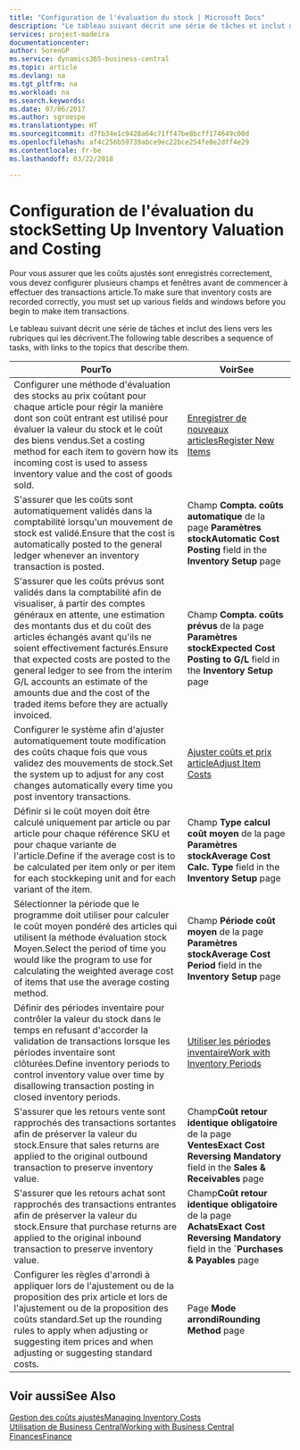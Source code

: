 ```yaml
---
title: "Configuration de l'évaluation du stock | Microsoft Docs"
description: "Le tableau suivant décrit une série de tâches et inclut des liens vers les rubriques qui les décrivent."
services: project-madeira
documentationcenter: 
author: SorenGP
ms.service: dynamics365-business-central
ms.topic: article
ms.devlang: na
ms.tgt_pltfrm: na
ms.workload: na
ms.search.keywords: 
ms.date: 07/06/2017
ms.author: sgroespe
ms.translationtype: HT
ms.sourcegitcommit: d7fb34e1c9428a64c71ff47be8bcff174649c00d
ms.openlocfilehash: af4c256b59739abce9ec22bce254fe8e2dff4e29
ms.contentlocale: fr-be
ms.lasthandoff: 03/22/2018

---
```

# <a name="setting-up-inventory-valuation-and-costing"></a><span data-ttu-id="1e9a5-103">Configuration de l'évaluation du stock</span><span class="sxs-lookup"><span data-stu-id="1e9a5-103">Setting Up Inventory Valuation and Costing</span></span>
<span data-ttu-id="1e9a5-104">Pour vous assurer que les coûts ajustés sont enregistrés correctement, vous devez configurer plusieurs champs et fenêtres avant de commencer à effectuer des transactions article.</span><span class="sxs-lookup"><span data-stu-id="1e9a5-104">To make sure that inventory costs are recorded correctly, you must set up various fields and windows before you begin to make item transactions.</span></span>

<span data-ttu-id="1e9a5-105">Le tableau suivant décrit une série de tâches et inclut des liens vers les rubriques qui les décrivent.</span><span class="sxs-lookup"><span data-stu-id="1e9a5-105">The following table describes a sequence of tasks, with links to the topics that describe them.</span></span>

|<span data-ttu-id="1e9a5-106">**Pour**</span><span class="sxs-lookup"><span data-stu-id="1e9a5-106">**To**</span></span>|<span data-ttu-id="1e9a5-107">**Voir**</span><span class="sxs-lookup"><span data-stu-id="1e9a5-107">**See**</span></span>|  
|------------|-------------|  
|<span data-ttu-id="1e9a5-108">Configurer une méthode d'évaluation des stocks au prix coûtant pour chaque article pour régir la manière dont son coût entrant est utilisé pour évaluer la valeur du stock et le coût des biens vendus.</span><span class="sxs-lookup"><span data-stu-id="1e9a5-108">Set a costing method for each item to govern how its incoming cost is used to assess inventory value and the cost of goods sold.</span></span>|[<span data-ttu-id="1e9a5-109">Enregistrer de nouveaux articles</span><span class="sxs-lookup"><span data-stu-id="1e9a5-109">Register New Items</span></span>](inventory-how-register-new-items.md)|  
|<span data-ttu-id="1e9a5-110">S'assurer que les coûts sont automatiquement validés dans la comptabilité lorsqu'un mouvement de stock est validé.</span><span class="sxs-lookup"><span data-stu-id="1e9a5-110">Ensure that the cost is automatically posted to the general ledger whenever an inventory transaction is posted.</span></span>|<span data-ttu-id="1e9a5-111">Champ **Compta. coûts automatique** de la page **Paramètres stock**</span><span class="sxs-lookup"><span data-stu-id="1e9a5-111">**Automatic Cost Posting** field in the **Inventory Setup** page</span></span>|  
|<span data-ttu-id="1e9a5-112">S'assurer que les coûts prévus sont validés dans la comptabilité afin de visualiser, à partir des comptes généraux en attente, une estimation des montants dus et du coût des articles échangés avant qu'ils ne soient effectivement facturés.</span><span class="sxs-lookup"><span data-stu-id="1e9a5-112">Ensure that expected costs are posted to the general ledger to see from the interim G/L accounts an estimate of the amounts due and the cost of the traded items before they are actually invoiced.</span></span>|<span data-ttu-id="1e9a5-113">Champ **Compta. coûts prévus** de la page **Paramètres stock**</span><span class="sxs-lookup"><span data-stu-id="1e9a5-113">**Expected Cost Posting to G/L** field in the **Inventory Setup** page</span></span>|  
|<span data-ttu-id="1e9a5-114">Configurer le système afin d'ajuster automatiquement toute modification des coûts chaque fois que vous validez des mouvements de stock.</span><span class="sxs-lookup"><span data-stu-id="1e9a5-114">Set the system up to adjust for any cost changes automatically every time you post inventory transactions.</span></span>|[<span data-ttu-id="1e9a5-115">Ajuster coûts et prix article</span><span class="sxs-lookup"><span data-stu-id="1e9a5-115">Adjust Item Costs</span></span>](inventory-how-adjust-item-costs.md)|  
|<span data-ttu-id="1e9a5-116">Définir si le coût moyen doit être calculé uniquement par article ou par article pour chaque référence SKU et pour chaque variante de l'article.</span><span class="sxs-lookup"><span data-stu-id="1e9a5-116">Define if the average cost is to be calculated per item only or per item for each stockkeping unit and for each variant of the item.</span></span>|<span data-ttu-id="1e9a5-117">Champ **Type calcul coût moyen** de la page **Paramètres stock**</span><span class="sxs-lookup"><span data-stu-id="1e9a5-117">**Average Cost Calc. Type** field in the **Inventory Setup** page</span></span>|  
|<span data-ttu-id="1e9a5-118">Sélectionner la période que le programme doit utiliser pour calculer le coût moyen pondéré des articles qui utilisent la méthode évaluation stock Moyen.</span><span class="sxs-lookup"><span data-stu-id="1e9a5-118">Select the period of time you would like the program to use for calculating the weighted average cost of items that use the average costing method.</span></span>|<span data-ttu-id="1e9a5-119">Champ **Période coût moyen** de la page **Paramètres stock**</span><span class="sxs-lookup"><span data-stu-id="1e9a5-119">**Average Cost Period** field in the **Inventory Setup** page</span></span>|  
|<span data-ttu-id="1e9a5-120">Définir des périodes inventaire pour contrôler la valeur du stock dans le temps en refusant d'accorder la validation de transactions lorsque les périodes inventaire sont clôturées.</span><span class="sxs-lookup"><span data-stu-id="1e9a5-120">Define inventory periods to control inventory value over time by disallowing transaction posting in closed inventory periods.</span></span>|[<span data-ttu-id="1e9a5-121">Utiliser les périodes inventaire</span><span class="sxs-lookup"><span data-stu-id="1e9a5-121">Work with Inventory Periods</span></span>](finance-how-to-work-with-inventory-periods.md)|  
|<span data-ttu-id="1e9a5-122">S'assurer que les retours vente sont rapprochés des transactions sortantes afin de préserver la valeur du stock.</span><span class="sxs-lookup"><span data-stu-id="1e9a5-122">Ensure that sales returns are applied to the original outbound transaction to preserve inventory value.</span></span>|<span data-ttu-id="1e9a5-123">Champ**Coût retour identique obligatoire** de la page **Ventes**</span><span class="sxs-lookup"><span data-stu-id="1e9a5-123">**Exact Cost Reversing Mandatory** field in the **Sales & Receivables** page</span></span>|  
|<span data-ttu-id="1e9a5-124">S'assurer que les retours achat sont rapprochés des transactions entrantes afin de préserver la valeur du stock.</span><span class="sxs-lookup"><span data-stu-id="1e9a5-124">Ensure that purchase returns are applied to the original inbound transaction to preserve inventory value.</span></span>|<span data-ttu-id="1e9a5-125">Champ**Coût retour identique obligatoire** de la page **Achats**</span><span class="sxs-lookup"><span data-stu-id="1e9a5-125">**Exact Cost Reversing Mandatory** field in the **´Purchases & Payables** page</span></span>|
|<span data-ttu-id="1e9a5-126">Configurer les règles d'arrondi à appliquer lors de l'ajustement ou de la proposition des prix article et lors de l'ajustement ou de la proposition des coûts standard.</span><span class="sxs-lookup"><span data-stu-id="1e9a5-126">Set up the rounding rules to apply when adjusting or suggesting item prices and when adjusting or suggesting standard costs.</span></span>|<span data-ttu-id="1e9a5-127">Page **Mode arrondi**</span><span class="sxs-lookup"><span data-stu-id="1e9a5-127">**Rounding Method** page</span></span>|  

## <a name="see-also"></a><span data-ttu-id="1e9a5-128">Voir aussi</span><span class="sxs-lookup"><span data-stu-id="1e9a5-128">See Also</span></span>  
[<span data-ttu-id="1e9a5-129">Gestion des coûts ajustés</span><span class="sxs-lookup"><span data-stu-id="1e9a5-129">Managing Inventory Costs</span></span>](finance-manage-inventory-costs.md)  
[<span data-ttu-id="1e9a5-130">Utilisation de Business Central</span><span class="sxs-lookup"><span data-stu-id="1e9a5-130">Working with Business Central</span></span>](ui-work-product.md)  
[<span data-ttu-id="1e9a5-131">Finances</span><span class="sxs-lookup"><span data-stu-id="1e9a5-131">Finance</span></span>](finance.md)  

